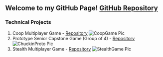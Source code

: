 ## Welcome to my GitHub Page! [GitHub Repository](https://github.com/berkbid)

### Technical Projects
1. Coop Multiplayer Game - [Repository](https://github.com/berkbid/CoopGame)
![CoopGame Pic](https://berkbid.github.io/Images/CoopGameMedium.png)
2. Prototype Senior Capstone Game (Group of 4) - [Repository](https://github.com/berkbid/ChuckinProto)
![ChuckinProto Pic](https://berkbid.github.io/Images/ChuckinProto.png)
3. Stealth Multiplayer Game - [Repository](https://github.com/berkbid/StealthGame)
![StealthGame Pic](https://berkbid.github.io/Images/StealthGame.png)
